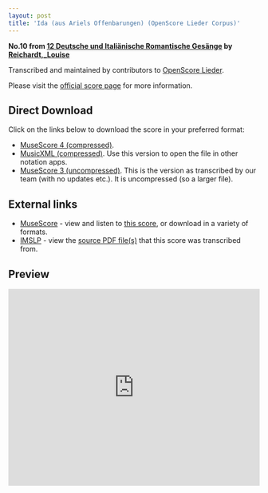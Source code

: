 ```yaml
---
layout: post
title: 'Ida (aus Ariels Offenbarungen) (OpenScore Lieder Corpus)'
---
```


__No.10 from [12 Deutsche und Italiänische Romantische Gesänge](https://fourscoreandmore.org/openscore/lieder/Reichardt%2C_Louise/12_Deutsche_und_Itali%C3%A4nische_Romantische_Ges%C3%A4nge/) by [Reichardt,_Louise](https://fourscoreandmore.org/openscore/lieder/Reichardt%2C_Louise)__

Transcribed and maintained by contributors to [OpenScore Lieder].

Please visit the [official score page] for more information.

[official score page]: https://musescore.com/openscore-lieder-corpus/scores/5002108
[OpenScore Lieder]: https://musescore.com/openscore-lieder-corpus

## Direct Download

Click on the links below to download the score in your preferred format:
- [MuseScore 4 (compressed)](https://fourscoreandmore.org/openscore/lieder/Reichardt%2C_Louise/12_Deutsche_und_Itali%C3%A4nische_Romantische_Ges%C3%A4nge/10_Ida_%28aus_Ariels_Offenbarungen%29.mscz).
- [MusicXML (compressed)](https://fourscoreandmore.org/openscore/lieder/Reichardt%2C_Louise/12_Deutsche_und_Itali%C3%A4nische_Romantische_Ges%C3%A4nge/10_Ida_%28aus_Ariels_Offenbarungen%29.mxl). Use this version to open the file in other notation apps.
- [MuseScore 3 (uncompressed)](https://raw.githubusercontent.com/OpenScore/Lieder/refs/heads/main/scores/Reichardt%2C_Louise/12_Deutsche_und_Itali%C3%A4nische_Romantische_Ges%C3%A4nge/10_Ida_%28aus_Ariels_Offenbarungen%29/lc5002108.mscx). This is the version as transcribed by our team (with no updates etc.). It is uncompressed (so a larger file).

## External links

- [MuseScore] - view and listen to [this score][MuseScore], or download in a variety of formats.
- [IMSLP] - view the [source PDF file(s)][IMSLP] that this score was transcribed from.

[MuseScore]: https://musescore.com/score/5002108
[IMSLP]: https://imslp.org/wiki/Special:ReverseLookup/511856

## Preview

<iframe width="100%" height="394" src="https://musescore.com/openscore-lieder-corpus/scores/5002108/embed" frameborder="0" allowfullscreen allow="autoplay; fullscreen"></iframe>
